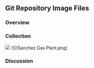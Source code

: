 ## Git Repository Image Files 



### Overview

### Collection

![](https://github.com/medmatix/XPStarbase/blob/main/images/Launch%20SIte%20Future%20map.png)
![](Sanchez Gas Plant.png)
![]()
![]()
![]()

### Discussion 

